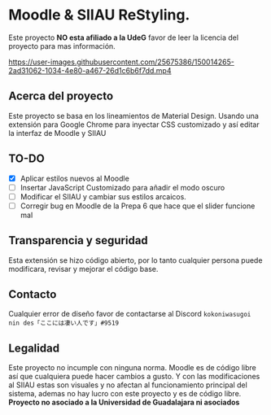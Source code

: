 # Moodle & SIIAU ReStyling.
Este proyecto **NO esta afiliado a la UdeG** favor de leer la licencia del proyecto para mas información.


https://user-images.githubusercontent.com/25675386/150014265-2ad31062-1034-4e80-a467-26d1c6b6f7dd.mp4


## Acerca del proyecto
Este proyecto se basa en los lineamientos de Material Design. Usando una extensión para Google Chrome para inyectar CSS customizado y así editar la interfaz de Moodle y SIIAU

## TO-DO

 - [x] Aplicar estilos nuevos al Moodle
 - [ ] Insertar JavaScript Customizado para añadir el modo oscuro
 - [ ] Modificar el SIIAU y cambiar sus estilos arcaicos.
 - [ ] Corregir bug en Moodle de la Prepa 6 que hace que el slider funcione mal

## Transparencia y seguridad
Esta extensión se hizo código abierto, por lo tanto cualquier persona puede modificara, revisar y mejorar el código base.

## Contacto
Cualquier error de diseño favor de contactarse al Discord `kokoniwasugoi nin des「ここには凄い人です」#9519`

## Legalidad
Este proyecto no incumple con ninguna norma. Moodle es de código libre así que cualquiera puede hacer cambios a gusto. Y con las modificaciones al SIIAU estas son visuales y no afectan al funcionamiento principal del sistema, ademas no hay lucro con este proyecto y es de código libre.
**Proyecto no asociado a la Universidad de Guadalajara ni asociados**

